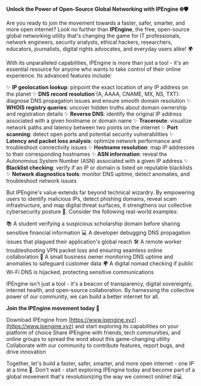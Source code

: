 **Unlock the Power of Open-Source Global Networking with IPEngine 🌐🛡️**

Are you ready to join the movement towards a faster, safer, smarter, and more open internet? Look no further than **IPEngine**, the free, open-source global networking utility that's changing the game for IT professionals, network engineers, security analysts, ethical hackers, researchers, educators, journalists, digital rights advocates, and everyday users alike! 🌍

With its unparalleled capabilities, IPEngine is more than just a tool - it's an essential resource for anyone who wants to take control of their online experience. Its advanced features include:

✨ **IP geolocation lookup**: pinpoint the exact location of any IP address on the planet
✨ **DNS record resolution** (A, AAAA, CNAME, MX, NS, TXT): diagnose DNS propagation issues and ensure smooth domain resolution
✨ **WHOIS registry queries**: uncover hidden truths about domain ownership and registration details
✨ **Reverse DNS**: identify the original IP address associated with a given hostname or domain name
✨ **Traceroute**: visualize network paths and latency between two points on the internet
✨ **Port scanning**: detect open ports and potential security vulnerabilities
✨ **Latency and packet loss analysis**: optimize network performance and troubleshoot connectivity issues
✨ **Hostname resolution**: map IP addresses to their corresponding hostnames
✨ **ASN information**: reveal the Autonomous System Number (ASN) associated with a given IP address
✨ **Blacklist checking**: verify if an IP or domain is listed on reputable blacklists
✨ **Network diagnostics tools**: monitor DNS uptime, detect anomalies, and troubleshoot network issues

But IPEngine's value extends far beyond technical wizardry. By empowering users to identify malicious IPs, detect phishing domains, reveal scam infrastructure, and map digital threat surfaces, it strengthens our collective cybersecurity posture 🔐. Consider the following real-world examples:

📚 A student verifying a suspicious scholarship domain before sharing sensitive financial information
💻 A developer debugging DNS propagation issues that plagued their application's global reach
🛠️ A remote worker troubleshooting VPN packet loss and ensuring seamless online collaboration
🏢 A small business owner monitoring DNS uptime and anomalies to safeguard customer data
🌍 A digital nomad checking if public Wi-Fi DNS is hijacked, protecting sensitive communications

IPEngine isn't just a tool - it's a beacon of transparency, digital sovereignty, internet health, and open-source collaboration. By harnessing the collective power of our community, we can build a better internet for all.

**Join the IPEngine movement today 🚀**

Download IPEngine from [https://www.ipengine.xyz](https://www.ipengine.xyz) and start exploring its capabilities on your platform of choice
Share IPEngine with friends, tech communities, and online groups to spread the word about this game-changing utility
Collaborate with our community to contribute features, report bugs, and drive innovation

Together, let's build a faster, safer, smarter, and more open internet - one IP at a time 🔗. Don't wait - start exploring IPEngine today and become part of a global movement that's revolutionizing the way we connect online! 🌐💻
